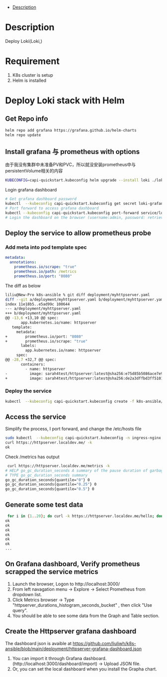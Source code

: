 - [Description](#description)
# Description
Deploy Loki(Loki,)
# Requirement
1. K8s cluster is setup
2. Helm is installed
# Deploy Loki stack with Helm
## Get Repo info
```bash
helm repo add grafana https://grafana.github.io/helm-charts
helm repo update
```
## Install grafana 与 prometheus with options
由于我没有集群中未准备PV和PVC，所以就没安装prometheus中与persistentVolume相关的内容
```bash
KUBECONFIG=capi-quickstart.kubeconfig helm upgrade --install loki ./loki-stack  --set grafana.enabled=true,prometheus.enabled=true,prometheus.alertmanager.persistentVolume.enabled=false,prometheus.server.persistentVolume.enabled=false
```
Login grafana dashboard
```bash
# Get grafana dashboard password
kubectl  --kubeconfig capi-quickstart.kubeconfig get secret loki-grafana -o jsonpath="{.data.admin-password}" | base64 --decode ; echo
# Port forward to access grafana dashboard
kubectl --kubeconfig capi-quickstart.kubeconfig port-forward service/loki-grafana 3000:80
# Login the dashboard on the browser (username:admin, password: retrieved at the previous step)
```
## Deploy the service to allow prometheus probe
### Add meta into pod template spec
```yaml
metadata:
  annotations:
    prometheus.io/scrape: "true"
    prometheus.io/path: /metrics
    prometheus.io/port: "8080"
```
The diff as below
```bash
liliu@New-Pro k8s-ansible % git diff deployment/myhttpserver.yaml 
diff --git a/deployment/myhttpserver.yaml b/deployment/myhttpserver.yaml
index 11e18b5..e5ad99c 100644
--- a/deployment/myhttpserver.yaml
+++ b/deployment/myhttpserver.yaml
@@ -13,6 +13,10 @@ spec:
       app.kubernetes.io/name: httpserver
   template:
     metadata:
+        prometheus.io/port: "8080"
+        prometheus.io/scrape: "true"    
       labels:
         app.kubernetes.io/name: httpserver
     spec:
@@ -28,7 +32,7 @@ spec:
       containers:
         - name: httpserver
-          image: sarah4test/httpserver:latest@sha256:e75d85b5086ace7e926e685c80716b657c43a2510485505fef123f99057f1923
+          image: sarah4test/httpserver:latest@sha256:de2a3dffbd3ff510175f2819aadb9d5ad8edb74bde8dc5606baf148ec0d14292
```
### Deploy the service
```bash
kubectl  --kubeconfig capi-quickstart.kubeconfig create -f k8s-ansible/deployment/myhttpserver.yaml 
```
## Access the service
Simplify the process, I port forward, and change the /etc/hosts file
```bash
sudo kubectl  --kubeconfig capi-quickstart.kubeconfig -n ingress-nginx port-forward services/ingress-nginx-controller 443:443
curl https://httpserver.localdev.me/ -k
ok
```
Check /metrics has output
```bash
 curl https://httpserver.localdev.me/metrics -k
# HELP go_gc_duration_seconds A summary of the pause duration of garbage collection cycles.
# TYPE go_gc_duration_seconds summary
go_gc_duration_seconds{quantile="0"} 0
go_gc_duration_seconds{quantile="0.25"} 0
go_gc_duration_seconds{quantile="0.5"} 0
```
## Generate some test data
```bash
 for i in {1..20}; do curl -k https://httpserver.localdev.me/hello; done;
ok
ok
ok
ok
ok
ok
...
```
## On Grafana dashboard, Verify prometheus scrapped the service metrics 
1. Launch the browser, Logon to http://localhost:3000/
2. From left navagation menu -> Explore -> Select Prometheus from dropdown list.
3. Click Metrics browser -> Type "httpserver_durations_histogram_seconds_bucket" , then click "Use query".
4. You should be able to see some data from the Graph and Table section. 
   
## Create the Httpserver grafana dashboard
The dashboard json is avaible at https://github.com/liuliwh/k8s-ansible/blob/main/deployment/httpserver-grafana-dashboard.json
1. You can import it through Grafana dashboard. (http://localhost:3000/dashboard/import) -> Upload JSON file.
2. Or, you can set the local dashboard when you install the Grapha chart.


